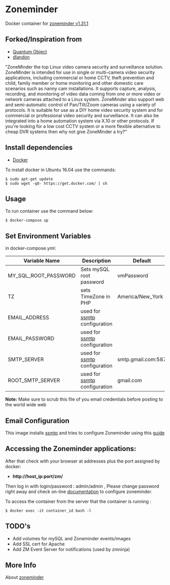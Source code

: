 # Zoneminder

Docker container for [zoneminder v1.31.1][3]

## Forked/Inspiration from

  - [Quantum Object][5]
  - [dlandon][9]

"ZoneMinder the top Linux video camera security and surveillance solution. ZoneMinder is intended for use in single or multi-camera video security applications, including commercial or home CCTV, theft prevention and child, family member or home monitoring and other domestic care scenarios such as nanny cam installations. It supports capture, analysis, recording, and monitoring of video data coming from one or more video or network cameras attached to a Linux system. ZoneMinder also support web and semi-automatic control of Pan/Tilt/Zoom cameras using a variety of protocols. It is suitable for use as a DIY home video security system and for commercial or professional video security and surveillance. It can also be integrated into a home automation system via X.10 or other protocols. If you're looking for a low cost CCTV system or a more flexible alternative to cheap DVR systems then why not give ZoneMinder a try?"

## Install dependencies

  - [Docker][2]

To install docker in Ubuntu 16.04 use the commands:

    $ sudo apt-get update
    $ sudo wget -qO- https://get.docker.com/ | sh

## Usage

To run container use the command below:

    $ docker-compose up

## Set Environment Variables
  
in docker-compose.yml:  
  
| Variable Name | Description | Default |
|----------------------|----------------------|------------------|
| MY_SQL_ROOT_PASSWORD | Sets mySQL root password | vmPassword |
| TZ | sets TimeZone in PHP | America/New_York |
| EMAIL_ADDRESS | used for [ssmtp][7] configuration | |
| EMAIL_PASSWORD | used for [ssmtp][7] configuration | |
| SMTP_SERVER | used for [ssmtp][7] configuration | smtp.gmail.com:587 |
| ROOT_SMTP_SERVER | used for [ssmtp][7] configuration | gmail.com |

__Note:__ Make sure to scrub this file of you email credentials before posting to the world wide web

## Email Configuration

This image installs [ssmtp][8] and tries to configure Zoneminder using this [guide][7]

## Accessing the Zoneminder applications:

After that check with your browser at addresses plus the port assigned by docker:

  - **http://host_ip:port/zm/**

Then log in with login/password : admin/admin , Please change password right away and check on-line [documentation][6] to configure zoneminder.

To access the container from the server that the container is running :

    $ docker exec -it container_id bash -l

## TODO's

 - Add volumes for mySQL and Zoneminder events/images
 - Add SSL cert for Apache
 - Add ZM Event Server for notifications (used by zmninja)

## More Info

About [zoneminder][1]

[1]:http://www.zoneminder.com/
[2]:https://www.docker.com
[3]:http://www.zoneminder.com/downloads
[4]:http://docs.docker.com
[5]:https://github.com/QuantumObject/docker-zoneminder
[6]:http://www.zoneminder.com/wiki/index.php/Documentation
[7]:https://wiki.zoneminder.com/How_to_get_ssmtp_working_with_Zoneminder
[8]:https://help.ubuntu.com/community/EmailAlerts
[9]:https://github.com/dlandon/zoneminder

